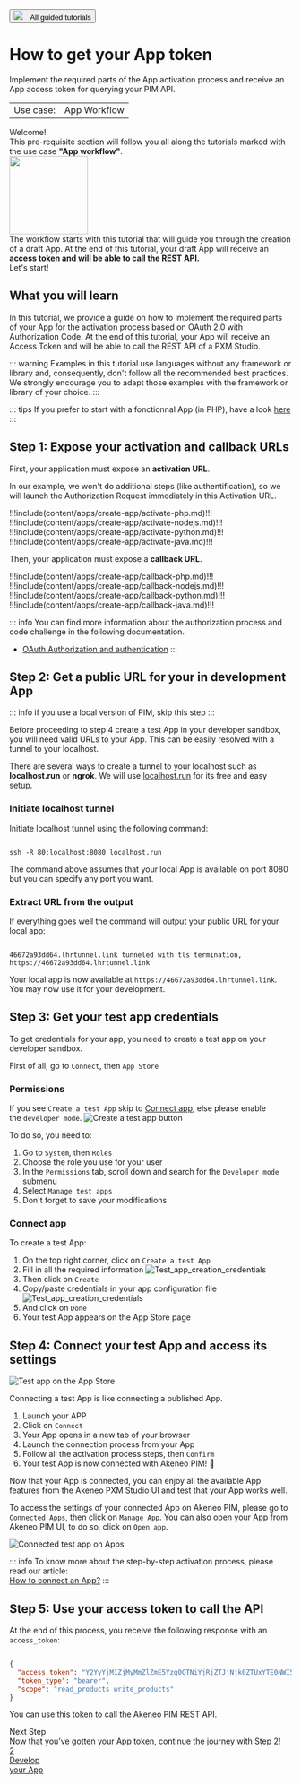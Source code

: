 <a href="/tutorials/homepage.html" class="back-button">
   <button>
      <img src="/img/icons/icon--arrow-back.svg" style="margin-right: 10px;">
      All guided tutorials
   </button>
</a>

# How to get your App token

Implement the required parts of the App activation process and receive an App access token for querying your PIM API.

<table class="tag-container-xs">
    <tr>
        <td>Use case:</td>
        <td>
            <div class="tag-not-selectable">
                <div class="tag-color tag-color-light-blue"></div>
                <div class="tag-label">App Workflow</div>
            </div>
        </td>
    </tr>
</table>

<div class="block-welcome">
    <div class="block-welcome-title">Welcome!</div>
    <div class="block-welcome-row">
        <div class="block-welcome-text">
            This pre-requisite section will follow you all along the tutorials
            marked with the use case <b>"App workflow"</b>.
        </div>
        <img src="../../img/illustrations/illus--Attributegroup.svg" width="140px">
    </div>
    <div class="block-welcome-text">
        The workflow starts with this tutorial that will guide you through the creation of a draft App.
        At the end of this tutorial, your draft App will receive an <b>access token and will be able to call
        the REST API.</b>
    </div>
    <div class="block-welcome-text">
        Let's start!
    </div>
</div>

## What you will learn
In this tutorial, we provide a guide on how to implement the required parts of your App for the activation process based on OAuth 2.0 with Authorization Code.
At the end of this tutorial, your App will receive an Access Token and will be able to call the REST API of a PXM Studio.

::: warning
Examples in this tutorial use languages without any framework or library and, consequently, don't follow all the recommended best practices. 
We strongly encourage you to adapt those examples with the framework or library of your choice.
:::

::: tips
If you prefer to start with a fonctionnal App (in PHP), have a look [here](/apps/app-developer-tools.html)
:::

## Step 1: Expose your activation and callback URLs

First, your application must expose an **activation URL**.

In our example, we won't do additional steps (like authentification), so we will launch the Authorization Request immediately in this Activation URL.

!!!include(content/apps/create-app/activate-php.md)!!!
!!!include(content/apps/create-app/activate-nodejs.md)!!!
!!!include(content/apps/create-app/activate-python.md)!!!
!!!include(content/apps/create-app/activate-java.md)!!!

Then, your application must expose a **callback URL**.

!!!include(content/apps/create-app/callback-php.md)!!!
!!!include(content/apps/create-app/callback-nodejs.md)!!!
!!!include(content/apps/create-app/callback-python.md)!!!
!!!include(content/apps/create-app/callback-java.md)!!!


::: info
You can find more information about the authorization process and code challenge in the following documentation. 
- [OAuth Authorization and authentication](/apps/authentication-and-authorization.html#)
:::

## Step 2: Get a public URL for your in development App

::: info
if you use a local version of PIM, skip this step
:::

Before proceeding to step 4 create a test App in your developer sandbox, you will need valid URLs to your App. This can be easily resolved with a tunnel to your localhost.

There are several ways to create a tunnel to your localhost such as **localhost.run** or **ngrok**. We will use [localhost.run](https://localhost.run/) for its free and easy setup.

### Initiate localhost tunnel

Initiate localhost tunnel using the following command:

```shell

ssh -R 80:localhost:8080 localhost.run
```

The command above assumes that your local App is available on port 8080 but you can specify any port you want.


### Extract URL from the output

If everything goes well the command will output your public URL for your local app:

```shell

46672a93dd64.lhrtunnel.link tunneled with tls termination, https://46672a93dd64.lhrtunnel.link
```

Your local app is now available at `https://46672a93dd64.lhrtunnel.link`. You may now use it for your development.

## Step 3: Get your test app credentials

To get credentials for your app, you need to create a test app on your developer sandbox.

First of all, go to `Connect`, then `App Store`

### Permissions

If you see `Create a test App` skip to [Connect app](https://www.notion.so/Guided-tutorial-How-to-get-your-app-token-022acb1113c1413faefaec3c8f3585a5), else please enable the `developer mode`.
![Create a test app button](../../img/apps/create-a-test-app-button.png)

To do so, you need to:
1. Go to `System`, then `Roles`
2. Choose the role you use for your user
3. In the `Permissions` tab, scroll down and search for the `Developer mode` submenu
4. Select `Manage test apps`
5. Don't forget to save your modifications

### Connect app

To create a test App:
1. On the top right corner, click on `Create a test App`
2. Fill in all the required information
   ![Test_app_creation_credentials](../../img/apps/test-app-creation-info.png)
3. Then click on `Create`
4. Copy/paste credentials in your app configuration file
   ![Test_app_creation_credentials](../../img/apps/test-app-creation-credentials.png)
5. And click on `Done`
6. Your test App appears on the App Store page


## Step 4: Connect your test App and access its settings

![Test app on the App Store](../../img/apps/marketplace-with-test-app.png)

Connecting a test App is like connecting a published App. 

1. Launch your APP
2. Click on `Connect`
3. Your App opens in a new tab of your browser
4. Launch the connection process from your App
5. Follow all the activation process steps, then `Confirm`
6. Your test App is now connected with Akeneo PIM! 🔗

Now that your App is connected, you can enjoy all the available App features from the Akeneo PXM Studio UI and test that your App works well. 

To access the settings of your connected App on Akeneo PIM, please go to `Connected Apps`, then click on `Manage App`. 
You can also open your App from Akeneo PIM UI, to do so, click on `Open app`. 

![Connected test app on Apps](../../img/apps/connected-test-app.png)

::: info
To know more about the step-by-step activation process, please read our article:  
[How to connect an App?](https://help.akeneo.com/pim/serenity/articles/how-to-connect-my-pim-with-apps.html#how-to-connect-an-app)
:::

## Step 5: Use your access token to call the API

At the end of this process, you receive the following response with an `access_token`:

```json

{
  "access_token": "Y2YyYjM1ZjMyMmZlZmE5Yzg0OTNiYjRjZTJjNjk0ZTUxYTE0NWI5Zm",
  "token_type": "bearer",
  "scope": "read_products write_products"
}
```

You can use this token to call the Akeneo PIM REST API.

<div class="block-next-steps block-next-steps-main">
    <div class="block-next-steps-title">Next Step</div>
    <div class="block-next-steps-text">Now that you’ve gotten your App token, continue the journey with Step 2!</div>
    <a href="/tutorials/how-to-retrieve-pim-structure.html" class="next-steps-button next-steps-button-smaller">
        <div class="next-steps-button-number">2</div>
        <div class="next-steps-button-text">
            Develop<br>
            your App
        </div>
   </a>
</div>
